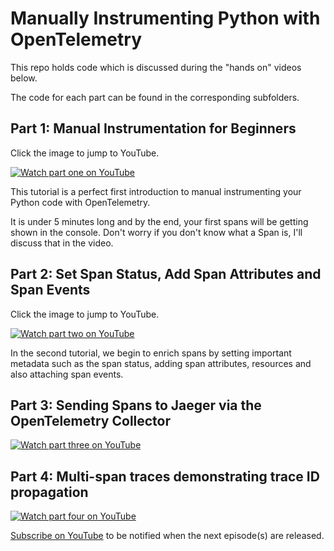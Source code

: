 # Manually Instrumenting Python with OpenTelemetry

This repo holds code which is discussed during the "hands on" videos below.

The code for each part can be found in the corresponding subfolders.

## Part 1: Manual Instrumentation for Beginners

Click the image to jump to YouTube.

[![Watch part one on YouTube](https://img.youtube.com/vi/iVQmhMLEkS0/0.jpg)](https://www.youtube.com/watch?v=iVQmhMLEkS0)

This tutorial is a perfect first introduction to manual instrumenting your Python code with OpenTelemetry.

It is under 5 minutes long and by the end, your first spans will be getting shown in the console. Don't worry if you don't know what a Span is, I'll discuss that in the video.

## Part 2: Set Span Status, Add Span Attributes and Span Events

Click the image to jump to YouTube.

[![Watch part two on YouTube](https://img.youtube.com/vi/jEbArKXtd0Y/0.jpg)](https://www.youtube.com/watch?v=jEbArKXtd0Y)

In the second tutorial, we begin to enrich spans by setting important metadata such as the span status, adding span attributes, resources and also attaching span events.

## Part 3: Sending Spans to Jaeger via the OpenTelemetry Collector

[![Watch part three on YouTube](https://img.youtube.com/vi/tnml6Zd58gs/0.jpg)](https://www.youtube.com/watch?v=tnml6Zd58gs)

## Part 4: Multi-span traces demonstrating trace ID propagation

[![Watch part four on YouTube](https://img.youtube.com/vi/meETw5y6fJg/0.jpg)](https://www.youtube.com/watch?v=meETw5y6fJg)

[Subscribe on YouTube](https://www.youtube.com/@agardnerit?sub_confirmation=1) to be notified when the next episode(s) are released.
